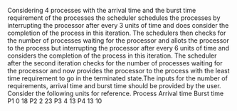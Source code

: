Considering 4 processes with the arrival time and the burst time requirement of the processes the scheduler schedules the processes by 
interrupting the processor after every 3 units of time and does consider the completion of the process in this iteration. The schedulers 
then checks for the number of processes waiting for the processor and allots the processor to the process but interrupting the processor 
after every 6 units of time and considers the completion of the process in this iteration. The scheduler after the second iteration
checks for the number of processes waiting for the processor and now provides the processor to the process with the least time requirement
to go in the terminated state.The inputs for the number of requirements, arrival time and burst time should be provided by the user.
Consider the following units for reference.
Process    Arrival time    Burst time
P1    		0    		18
P2   		 2    		23
P3    		4    		13
P4    		13    		10
